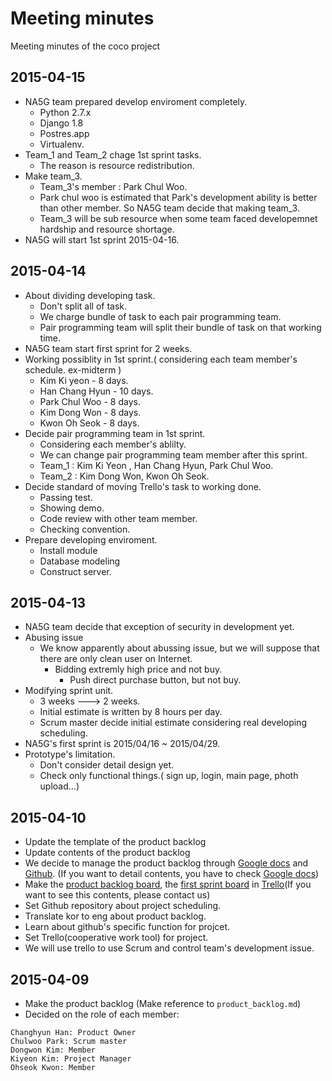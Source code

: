 # Meeting minutes
Meeting minutes of the coco project

## 2015-04-15

* NA5G team prepared develop enviroment completely.
  * Python 2.7.x
  * Django 1.8
  * Postres.app
  * Virtualenv.
* Team_1 and Team_2 chage 1st sprint tasks.
  * The reason is resource redistribution.
* Make team_3.
  * Team_3's member : Park Chul Woo.
  * Park chul woo is estimated that Park's development ability is better than other member. So NA5G team decide that making team_3.
  * Team_3 will be sub resource when some team faced developemnet hardship and resource shortage.
* NA5G will start 1st sprint 2015-04-16.


## 2015-04-14

* About dividing developing task.
  * Don't split all of task.
  * We charge bundle of task to each pair programming team.
  * Pair programming team will split their bundle of task on that working time.
* NA5G team start first sprint for 2 weeks.
* Working possiblity in 1st sprint.( considering each team member's schedule. ex-midterm )
  * Kim Ki yeon - 8 days.
  * Han Chang Hyun - 10 days.
  * Park Chul Woo - 8 days.
  * Kim Dong Won - 8 days.
  * Kwon Oh Seok - 8 days.
* Decide pair programming team in 1st sprint.
  * Considering each member's ablilty.
  * We can change pair programming team member after this sprint.
  * Team_1 : Kim Ki Yeon , Han Chang Hyun, Park Chul Woo.
  * Team_2 : Kim Dong Won, Kwon Oh Seok.
* Decide standard of moving Trello's task to working done.
  * Passing test.
  * Showing demo.
  * Code review with other team member.
  * Checking convention.
* Prepare developing enviroment.
  * Install module
  * Database modeling
  * Construct server.


## 2015-04-13

* NA5G team decide that exception of security in development yet.
* Abusing issue
  * We know apparently about abussing issue, but we will suppose that there are only clean user on Internet.
    * Bidding extremly high price and not buy.
      * Push direct purchase button, but not buy.
* Modifying sprint unit.
  * 3 weeks ---> 2 weeks.
  * Initial estimate is written by 8 hours per day.
  * Scrum master decide initial estimate considering real developing scheduling.
* NA5G's first sprint is 2015/04/16 ~ 2015/04/29.
* Prototype's limitation.
  * Don't consider detail design yet.
  * Check only functional things.( sign up, login, main page, photh upload...)


## 2015-04-10

* Update the template of the product backlog
* Update contents of the product backlog
* We decide to manage the product backlog through [Google docs](https://docs.google.com/spreadsheets/d/1ktsJLmZtk594j-XZ8zrR0dz6zykZ7b6jZEFfbsdldeU/edit#gid=1984966324) and [Github](https://github.com/NA5G/coco-doc-meeting-minutes/blob/master/product_backlog.md). (If you want to detail contents, you have to check [Google docs](https://docs.google.com/spreadsheets/d/1ktsJLmZtk594j-XZ8zrR0dz6zykZ7b6jZEFfbsdldeU/edit#gid=1984966324))
* Make the [product backlog board](https://trello.com/b/n2dfuj93/product-backlog), the [first sprint board](https://trello.com/b/MVtuL4j5/sprint) in [Trello](https://trello.com/)(If you want to see this contents, please contact us)
* Set Github repository about project scheduling.
* Translate kor to eng about product backlog.
* Learn about github's specific function for projcet.
* Set Trello(cooperative work tool) for project.
* We will use trello to use Scrum and control team's development issue.


## 2015-04-09
* Make the product backlog (Make reference to `product_backlog.md`)
* Decided on the role of each member:
```
Changhyun Han: Product Owner
Chulwoo Park: Scrum master
Dongwon Kim: Member
Kiyeon Kim: Project Manager
Ohseok Kwon: Member
```


